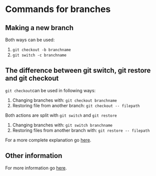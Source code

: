# Commands for branches

## Making a new branch
Both ways can be used:
1. ```git checkout -b branchname```
2. ```git switch -c branchname```
   
## The difference between git switch, git restore and git checkout
```git checkout```can  be used in following ways:
1. Changing branches with: ```git checkout branchname```
2. Restoring file from another branch: ```git checkout -- filepath```
   
Both actions are split with ```git switch``` and ```git restore```
1. Changing branches with: ```git switch branchname```
2. Restoring files from another branch with: ```git restore -- filepath```

For a more complete explanation go [here](https://stackoverflow.com/questions/57265785/whats-the-difference-between-git-switch-and-git-checkout-branch).

## Other information
For more information go [here](https://git-scm.com/book/en/v2/Git-Branching-Basic-Branching-and-Merging).
